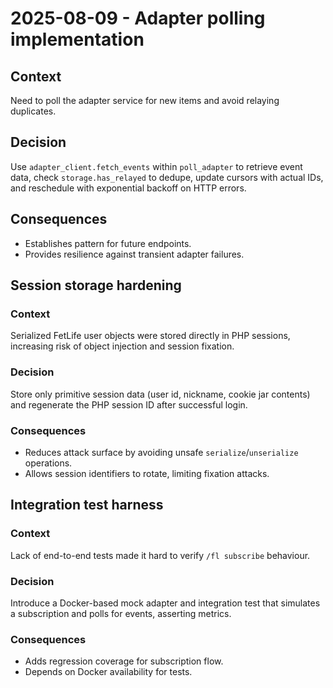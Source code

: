 # 2025-08-09 - Adapter polling implementation

## Context
Need to poll the adapter service for new items and avoid relaying duplicates.

## Decision
Use `adapter_client.fetch_events` within `poll_adapter` to retrieve event data, check `storage.has_relayed` to dedupe, update cursors with actual IDs, and reschedule with exponential backoff on HTTP errors.

## Consequences
- Establishes pattern for future endpoints.
- Provides resilience against transient adapter failures.

## Session storage hardening

### Context
Serialized FetLife user objects were stored directly in PHP sessions, increasing risk of object injection and session fixation.

### Decision
Store only primitive session data (user id, nickname, cookie jar contents) and regenerate the PHP session ID after successful login.

### Consequences
- Reduces attack surface by avoiding unsafe `serialize`/`unserialize` operations.
- Allows session identifiers to rotate, limiting fixation attacks.

## Integration test harness

### Context
Lack of end-to-end tests made it hard to verify `/fl subscribe` behaviour.

### Decision
Introduce a Docker-based mock adapter and integration test that simulates a subscription and polls for events, asserting metrics.

### Consequences
- Adds regression coverage for subscription flow.
- Depends on Docker availability for tests.
